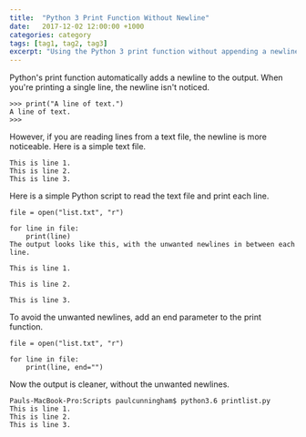 ```yaml
---
title:  "Python 3 Print Function Without Newline"
date:   2017-12-02 12:00:00 +1000
categories: category
tags: [tag1, tag2, tag3]
excerpt: "Using the Python 3 print function without appending a newline to the output."
---
```


Python's print function automatically adds a newline to the output. When you're printing a single line, the newline isn't noticed.

```
>>> print("A line of text.")
A line of text.
>>>
```

However, if you are reading lines from a text file, the newline is more noticeable. Here is a simple text file.

```
This is line 1.
This is line 2.
This is line 3.
```

Here is a simple Python script to read the text file and print each line.

```
file = open("list.txt", "r")
 
for line in file:
	print(line)
The output looks like this, with the unwanted newlines in between each line.

This is line 1.

This is line 2.

This is line 3.
```

To avoid the unwanted newlines, add an end parameter to the print function.

```
file = open("list.txt", "r")

for line in file:
	print(line, end="")
```

Now the output is cleaner, without the unwanted newlines.

```
Pauls-MacBook-Pro:Scripts paulcunningham$ python3.6 printlist.py 
This is line 1.
This is line 2.
This is line 3.
```